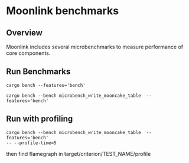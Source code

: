 # Moonlink benchmarks

## Overview
Moonlink includes several microbenchmarks to measure performance of core components.

## Run Benchmarks
 ````
 cargo bench --features='bench'

 cargo bench --bench microbench_write_mooncake_table  --features='bench'
````

## Run with profiling

 ````
 cargo bench --bench microbench_write_mooncake_table  --features='bench'
 -- --profile-time=5
 ````

then find flamegraph in target/criterion/TEST_NAME/profile